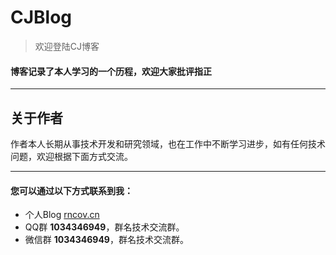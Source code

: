 # CJBlog

> 欢迎登陆CJ博客

#### 博客记录了本人学习的一个历程，欢迎大家批评指正

---

## 关于作者

  作者本人长期从事技术开发和研究领域，也在工作中不断学习进步，如有任何技术问题，欢迎根据下面方式交流。

---

#### 您可以通过以下方式联系到我：
- 个人Blog [rncov.cn](http://www.rncov.cn/ "一枚技术手艺人")
- QQ群 **1034346949**，群名技术交流群。
- 微信群 **1034346949**，群名技术交流群。
